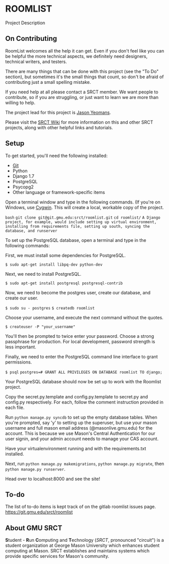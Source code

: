 ROOMLIST
===

Project Description

On Contributing
---

RoomList welcomes all the help it can get. Even if you don't feel like you can be helpful the more technical aspects, we definitely need designers, technical writers, and testers.

There are many things that can be done with this project (see the "To Do" section), but sometimes it's the small things that count, so don't be afraid of contributing just a small spelling mistake.

If you need help at all please contact a SRCT member. We want people to contribute, so if you are struggling, or just want to learn we are more than willing to help.

The project lead for this project is [Jason Yeomans](jyeoman2@gmu.edu).

Please visit the [SRCT Wiki](http://wiki.srct.gmu.edu/) for more information on this and other SRCT projects, along with other helpful links and tutorials.

Setup
---

To get started, you'll need the following installed:
* [Git](http://git-scm.com/book/en/Getting-Started-Installing-Git)
* Python
* Django 1.7
* PostgreSQL
* Psycopg2
* Other language or framework-specific items

Open a terminal window and type in the following commands. (If you're on Windows, use [Cygwin](http://www.cygwin.com/). This will create a local, workable copy of the project.

``bash``
``git clone git@git.gmu.edu:srct/roomlist.git``
``cd roomlist/``
``A Django project, for example, would include setting up virtual environment, installing from requirements file, setting up south, syncing the database, and runserver``

To set up the PostgreSQL database, open a terminal and type in the following commands:

First, we must install some dependencies for PostgreSQL.

``$ sudo apt-get install libpq-dev python-dev``

Next, we need to install PostgreSQL.

``$ sudo apt-get install postgresql postgresql-contrib``

Now, we need to become the postgres user, create our database, and create our user.

``$ sudo su - postgres``
``$ createdb roomlist``

Choose your username, and execute the next command without the quotes.

``$ createuser -P "your_username"``

You'll then be prompted to twice enter your password. Choose a strong passphrase for production. For local development, password strength is less important.

Finally, we need to enter the PostgreSQL command line interface to grant permissions.

``$ psql``
``postgres=# GRANT ALL PRIVILEGES ON DATABASE roomlist TO django;``

Your PostgreSQL database should now be set up to work with the Roomlist project.

Copy the secret.py.template and config.py.template to secret.py and config.py respectively. For each, follow the comment instruction provided in each file.

Run `python manage.py syncdb` to set up the empty database tables. When you're prompted, say 'y' to setting up the superuser, but use your mason username and full mason email address (@masonlive.gmu.edu) for the account. This is because we use Mason's Central Authentication for our user signin, and your admin account needs to manage your CAS account.

Have your virtualenvironment running and with the requirements.txt installed.

Next, run `python manage.py makemigrations`, `python manage.py migrate`, then `python manage.py runserver`.

Head over to localhost:8000 and see the site!

To-do
---

The list of to-do items is kept track of on the gitlab roomlist issues page. https://git.gmu.edu/srct/roomlist

About GMU SRCT
---

**S**tudent - **R**un **C**omputing and **T**echnology (*SRCT*, pronounced "circuit") is a student organization at George Mason University which enhances student computing at Mason. SRCT establishes and maintains systems which provide specific services for Mason's community.
